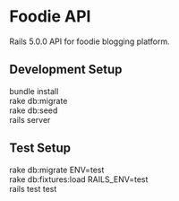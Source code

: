 # Foodie API
Rails 5.0.0 API for foodie blogging platform.

## Development Setup
bundle install<br />
rake db:migrate<br />
rake db:seed<br />
rails server

## Test Setup
rake db:migrate ENV=test<br />
rake db:fixtures:load RAILS_ENV=test<br />
rails test test
